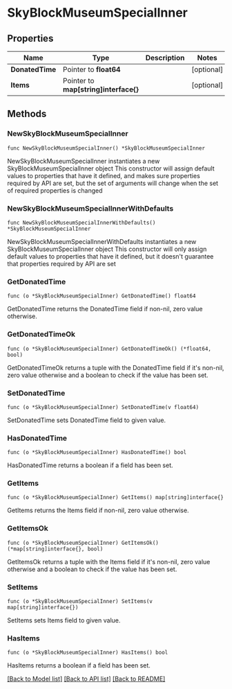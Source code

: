 # SkyBlockMuseumSpecialInner

## Properties

Name | Type | Description | Notes
------------ | ------------- | ------------- | -------------
**DonatedTime** | Pointer to **float64** |  | [optional] 
**Items** | Pointer to **map[string]interface{}** |  | [optional] 

## Methods

### NewSkyBlockMuseumSpecialInner

`func NewSkyBlockMuseumSpecialInner() *SkyBlockMuseumSpecialInner`

NewSkyBlockMuseumSpecialInner instantiates a new SkyBlockMuseumSpecialInner object
This constructor will assign default values to properties that have it defined,
and makes sure properties required by API are set, but the set of arguments
will change when the set of required properties is changed

### NewSkyBlockMuseumSpecialInnerWithDefaults

`func NewSkyBlockMuseumSpecialInnerWithDefaults() *SkyBlockMuseumSpecialInner`

NewSkyBlockMuseumSpecialInnerWithDefaults instantiates a new SkyBlockMuseumSpecialInner object
This constructor will only assign default values to properties that have it defined,
but it doesn't guarantee that properties required by API are set

### GetDonatedTime

`func (o *SkyBlockMuseumSpecialInner) GetDonatedTime() float64`

GetDonatedTime returns the DonatedTime field if non-nil, zero value otherwise.

### GetDonatedTimeOk

`func (o *SkyBlockMuseumSpecialInner) GetDonatedTimeOk() (*float64, bool)`

GetDonatedTimeOk returns a tuple with the DonatedTime field if it's non-nil, zero value otherwise
and a boolean to check if the value has been set.

### SetDonatedTime

`func (o *SkyBlockMuseumSpecialInner) SetDonatedTime(v float64)`

SetDonatedTime sets DonatedTime field to given value.

### HasDonatedTime

`func (o *SkyBlockMuseumSpecialInner) HasDonatedTime() bool`

HasDonatedTime returns a boolean if a field has been set.

### GetItems

`func (o *SkyBlockMuseumSpecialInner) GetItems() map[string]interface{}`

GetItems returns the Items field if non-nil, zero value otherwise.

### GetItemsOk

`func (o *SkyBlockMuseumSpecialInner) GetItemsOk() (*map[string]interface{}, bool)`

GetItemsOk returns a tuple with the Items field if it's non-nil, zero value otherwise
and a boolean to check if the value has been set.

### SetItems

`func (o *SkyBlockMuseumSpecialInner) SetItems(v map[string]interface{})`

SetItems sets Items field to given value.

### HasItems

`func (o *SkyBlockMuseumSpecialInner) HasItems() bool`

HasItems returns a boolean if a field has been set.


[[Back to Model list]](../README.md#documentation-for-models) [[Back to API list]](../README.md#documentation-for-api-endpoints) [[Back to README]](../README.md)


